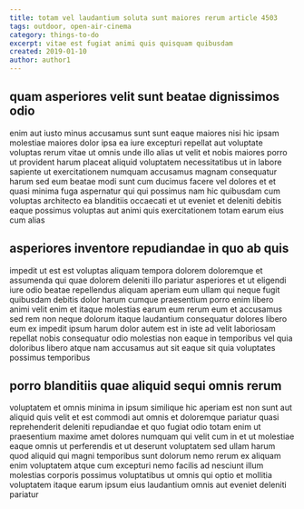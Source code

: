 ```yaml
---
title: totam vel laudantium soluta sunt maiores rerum article 4503
tags: outdoor, open-air-cinema
category: things-to-do
excerpt: vitae est fugiat animi quis quisquam quibusdam
created: 2019-01-10
author: author1
---
```


## quam asperiores velit sunt beatae dignissimos odio

enim aut iusto minus accusamus sunt sunt eaque maiores nisi hic ipsam molestiae maiores dolor ipsa ea iure excepturi repellat aut voluptate voluptas rerum vitae ut omnis unde illo alias ut velit et nobis maiores porro ut provident harum placeat aliquid voluptatem necessitatibus ut in labore sapiente ut exercitationem numquam accusamus magnam consequatur harum sed eum beatae modi sunt cum ducimus facere vel dolores et et quasi minima fuga aspernatur qui qui possimus nam hic quibusdam cum voluptas architecto ea blanditiis occaecati et ut eveniet et deleniti debitis eaque possimus voluptas aut animi quis exercitationem totam earum eius cum alias

## asperiores inventore repudiandae in quo ab quis

impedit ut est est voluptas aliquam tempora dolorem doloremque et assumenda qui quae dolorem deleniti illo pariatur asperiores et ut eligendi iure odio beatae repellendus aliquam aperiam eum ullam qui neque fugit quibusdam debitis dolor harum cumque praesentium porro enim libero animi velit enim et itaque molestias earum eum rerum eum et accusamus sed rem non neque dolorum itaque laudantium consequatur dolores libero eum ex impedit ipsum harum dolor autem est in iste ad velit laboriosam repellat nobis consequatur odio molestias non eaque in temporibus vel quia doloribus libero atque nam accusamus aut sit eaque sit quia voluptates possimus temporibus

## porro blanditiis quae aliquid sequi omnis rerum

voluptatem et omnis minima in ipsum similique hic aperiam est non sunt aut aliquid quis velit et est commodi aut omnis et doloremque pariatur quasi reprehenderit deleniti repudiandae et quo fugiat odio totam enim ut praesentium maxime amet dolores numquam qui velit cum in et ut molestiae eaque omnis ut perferendis et ut deserunt voluptatem sed ullam harum quod aliquid qui magni temporibus sunt dolorum nemo rerum ex aliquam enim voluptatem atque cum excepturi nemo facilis ad nesciunt illum molestias corporis possimus voluptatibus ut omnis qui optio et mollitia voluptatem itaque earum ipsum eius laudantium omnis aut eveniet deleniti pariatur
